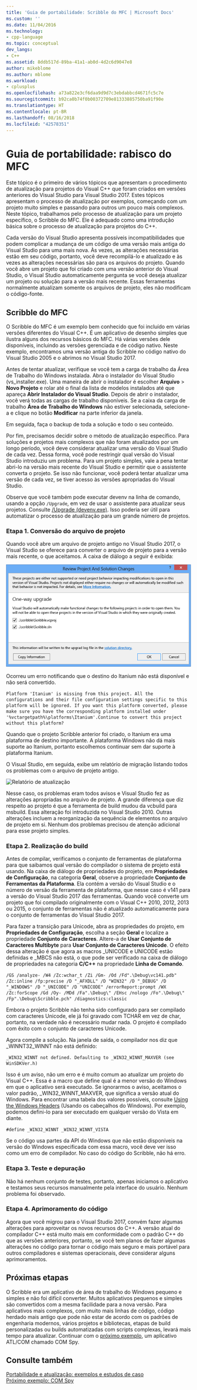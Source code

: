 ```yaml
---
title: 'Guia de portabilidade: Scribble do MFC | Microsoft Docs'
ms.custom: ''
ms.date: 11/04/2016
ms.technology:
- cpp-language
ms.topic: conceptual
dev_langs:
- C++
ms.assetid: 8ddb517d-89ba-41a1-ab0d-4d2c6d9047e8
author: mikeblome
ms.author: mblome
ms.workload:
- cplusplus
ms.openlocfilehash: a73a822e3cf6daa9d9d7c3ebdabbcd4671fc5c7e
ms.sourcegitcommit: b92ca0b74f0b00372709e81333885750ba91f90e
ms.translationtype: HT
ms.contentlocale: pt-BR
ms.lasthandoff: 08/16/2018
ms.locfileid: "42578351"
---
```

# <a name="porting-guide-mfc-scribble"></a>Guia de portabilidade: rabisco do MFC
Este tópico é o primeiro de vários tópicos que apresentam o procedimento de atualização para projetos do Visual C++ que foram criados em versões anteriores do Visual Studio para Visual Studio 2017. Estes tópicos apresentam o processo de atualização por exemplos, começando com um projeto muito simples e passando para outros um pouco mais complexos. Neste tópico, trabalhamos pelo processo de atualização para um projeto específico, o Scribble do MFC. Ele é adequado como uma introdução básica sobre o processo de atualização para projetos do C++.  
  
Cada versão do Visual Studio apresenta possíveis incompatibilidades que podem complicar a mudança de um código de uma versão mais antiga do Visual Studio para uma mais nova. Às vezes, as alterações necessárias estão em seu código, portanto, você deve recompilá-lo e atualizado e às vezes as alterações necessárias são para os arquivos do projeto. Quando você abre um projeto que foi criado com uma versão anterior do Visual Studio, o Visual Studio automaticamente pergunta se você deseja atualizar um projeto ou solução para a versão mais recente. Essas ferramentas normalmente atualizam somente os arquivos de projeto, eles não modificam o código-fonte.  
  
## <a name="mfc-scribble"></a>Scribble do MFC  
 
O Scribble do MFC é um exemplo bem conhecido que foi incluído em várias versões diferentes do Visual C++. É um aplicativo de desenho simples que ilustra alguns dos recursos básicos do MFC. Há várias versões dele disponíveis, incluindo as versões gerenciada e de código nativo. Neste exemplo, encontramos uma versão antiga do Scribble no código nativo do Visual Studio 2005 e o abrimos no Visual Studio 2017.  
  
Antes de tentar atualizar, verifique se você tem a carga de trabalho da Área de Trabalho do Windows instalada. Abra o instalador do Visual Studio (vs_installer.exe). Uma maneira de abrir o instalador é escolher **Arquivo** > **Novo Projeto** e rolar até o final da lista de modelos instalados até que apareça **Abrir Instalador do Visual Studio**. Depois de abrir o instalador, você verá todas as cargas de trabalho disponíveis. Se a caixa da carga de trabalho **Área de Trabalho do Windows** não estiver selecionada, selecione-a e clique no botão **Modificar** na parte inferior da janela. 

Em seguida, faça o backup de toda a solução e todo o seu conteúdo. 
 
Por fim, precisamos decidir sobre o método de atualização específico. Para soluções e projetos mais complexos que não foram atualizados por um longo período, você deve considerar atualizar uma versão do Visual Studio de cada vez. Dessa forma, você pode restringir qual versão do Visual Studio introduziu um problema. Para um projeto simples, vale a pena tentar abri-lo na versão mais recente do Visual Studio e permitir que o assistente converta o projeto. Se isso não funcionar, você poderá tentar atualizar uma versão de cada vez, se tiver acesso às versões apropriadas do Visual Studio.  
  
Observe que você também pode executar devenv na linha de comando, usando a opção `/Upgrade`, em vez de usar o assistente para atualizar seus projetos. Consulte [/Upgrade (devenv.exe)](/visualstudio/ide/reference/upgrade-devenv-exe). Isso poderia ser útil para automatizar o processo de atualização para um grande número de projetos.  
  
### <a name="step-1-converting-the-project-file"></a>Etapa 1. Conversão do arquivo de projeto  
Quando você abre um arquivo de projeto antigo no Visual Studio 2017, o Visual Studio se oferece para converter o arquivo de projeto para a versão mais recente, o que aceitamos. A caixa de diálogo a seguir é exibida:  
  
![Examinar Alterações de Projeto e Solução](../porting/media/scribbleprojectupgrade.PNG "ScribbleProjectUpgrade")  
  
Ocorreu um erro notificando que o destino do Itanium não está disponível e não será convertido.  
  
```Output  
Platform 'Itanium' is missing from this project. All the configurations and their file configuration settings specific to this platform will be ignored. If you want this platform converted, please make sure you have the corresponding platform installed under '%vctargetpath%\platforms\Itanium'.Continue to convert this project without this platform?  
```  
  
Quando que o projeto Scribble anterior foi criado, o Itanium era uma plataforma de destino importante. A plataforma Windows não dá mais suporte ao Itanium, portanto escolhemos continuar sem dar suporte à plataforma Itanium.  
  
O Visual Studio, em seguida, exibe um relatório de migração listando todos os problemas com o arquivo de projeto antigo.  
  
![Relatório de atualização](../porting/media/scribblemigrationreport.PNG "ScribbleMigrationReport")  
  
Nesse caso, os problemas eram todos avisos e Visual Studio fez as alterações apropriadas no arquivo de projeto. A grande diferença que diz respeito ao projeto é que a ferramenta de build mudou da vcbuild para msbuild. Essa alteração foi introduzida no Visual Studio 2010. Outras alterações incluem a reorganização da sequência de elementos no arquivo de projeto em si. Nenhum dos problemas precisou de atenção adicional para esse projeto simples.  
  
### <a name="step-2-getting-it-to-build"></a>Etapa 2. Realização do build  
Antes de compilar, verificamos o conjunto de ferramentas de plataforma para que saibamos qual versão do compilador o sistema de projeto está usando. Na caixa de diálogo de propriedades do projeto, em **Propriedades de Configuração**, na categoria **Geral**, observe a propriedade **Conjunto de Ferramentas da Plataforma**. Ela contém a versão do Visual Studio e o número de versão da ferramenta de plataforma, que nesse caso é v141 para a versão do Visual Studio 2017 das ferramentas. Quando você converte um projeto que foi compilado originalmente com o Visual C++ 2010, 2012, 2013 ou 2015, o conjunto de ferramentas não é atualizado automaticamente para o conjunto de ferramentas do Visual Studio 2017.   
  
Para fazer a transição para Unicode, abra as propriedades do projeto, em **Propriedades de Configuração**, escolha a seção **Geral** e localize a propriedade **Conjunto de Caracteres**. Altere-a de **Usar Conjunto de Caracteres Multibyte** para **Usar Conjunto de Caracteres Unicode**. O efeito dessa alteração é que agora as macros _UNICODE e UNICODE estão definidas e _MBCS não está, o que pode ser verificado na caixa de diálogo de propriedades na categoria **C/C++** na propriedade **Linha de Comando**.  
  
```Output  
/GS /analyze- /W4 /Zc:wchar_t /Zi /Gm- /Od /Fd".\Debug\vc141.pdb" /Zc:inline /fp:precise /D "_AFXDLL" /D "WIN32" /D "_DEBUG" /D "_WINDOWS" /D "_UNICODE" /D "UNICODE" /errorReport:prompt /WX /Zc:forScope /Gd /Oy- /MDd /Fa".\Debug\" /EHsc /nologo /Fo".\Debug\" /Fp".\Debug\Scribble.pch" /diagnostics:classic 
```  
  
Embora o projeto Scribble não tenha sido configurado para ser compilado com caracteres Unicode, ele já foi gravado com TCHAR em vez de char, portanto, na verdade não é necessário mudar nada. O projeto é compilado com êxito com o conjunto de caracteres Unicode.  
  
Agora compile a solução. Na janela de saída, o compilador nos diz que _WINNT32_WINNT não está definido:  
  
```Output  
_WIN32_WINNT not defined. Defaulting to _WIN32_WINNT_MAXVER (see WinSDKVer.h)  
```  
  
 Isso é um aviso, não um erro e é muito comum ao atualizar um projeto do Visual C++. Essa é a macro que define qual é a menor versão do Windows em que o aplicativo será executado. Se ignorarmos o aviso, aceitamos o valor padrão, _WIN32_WINNT_MAXVER, que significa a versão atual do Windows. Para encontrar uma tabela dos valores possíveis, consulte [Using the Windows Headers](/windows/desktop/WinProg/using-the-windows-headers) (Usando os cabeçalhos do Windows). Por exemplo, podemos defini-lo para ser executado em qualquer versão do Vista em diante.  
  
```  
#define _WIN32_WINNT _WIN32_WINNT_VISTA  
```  
  
Se o código usa partes da API do Windows que não estão disponíveis na versão do Windows especificada com essa macro, você deve ver isso como um erro de compilador. No caso do código do Scribble, não há erro.  
  
### <a name="step-3-testing-and-debugging"></a>Etapa 3. Teste e depuração  
Não há nenhum conjunto de testes, portanto, apenas iniciamos o aplicativo e testamos seus recursos manualmente pela interface do usuário. Nenhum problema foi observado.  
  
### <a name="step-4-improve-the-code"></a>Etapa 4. Aprimoramento do código  
Agora que você migrou para o Visual Studio 2017, convém fazer algumas alterações para aproveitar os novos recursos do C++. A versão atual do compilador C++ está muito mais em conformidade com o padrão C++ do que as versões anteriores, portanto, se você tem planos de fazer algumas alterações no código para tornar o código mais seguro e mais portável para outros compiladores e sistemas operacionais, deve considerar alguns aprimoramentos.  
  
## <a name="next-steps"></a>Próximas etapas  
 
O Scribble era um aplicativo de área de trabalho do Windows pequeno e simples e não foi difícil converter. Muitos aplicativos pequenos e simples são convertidos com a mesma facilidade para a nova versão.  Para aplicativos mais complexos, com muito mais linhas de código, código herdado mais antigo que pode não estar de acordo com os padrões de engenharia modernos, vários projetos e bibliotecas, etapas de build personalizadas ou builds automatizadas com scripts complexas, levará mais tempo para atualizar. Continuar com o [próximo exemplo](../porting/porting-guide-com-spy.md), um aplicativo ATL/COM chamado COM Spy.  
  
## <a name="see-also"></a>Consulte também  
 
[Portabilidade e atualização: exemplos e estudos de caso](../porting/porting-and-upgrading-examples-and-case-studies.md)   
[Próximo exemplo: COM Spy](../porting/porting-guide-com-spy.md)